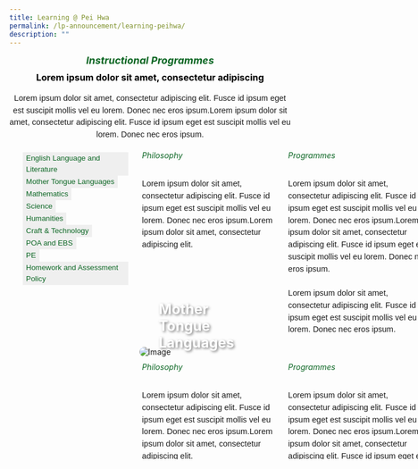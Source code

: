 ```yaml
---
title: Learning @ Pei Hwa
permalink: /lp-announcement/learning-peihwa/
description: ""
---
```

<h5 style="font-weight: bold;margin: 0;color:#0B6623;font-size:18px;text-align:center;" class="header">Instructional Programmes</h5>

<h3 style="margin-top:10px;font-weight: bold;color:#000000;text-align:center;">Lorem ipsum dolor sit amet, consectetur adipiscing </h3>

<p style="font-size:14.5px; line-height:1.5 ;margin-top:5px; font-family:sans-serif;text-align:center;" class="description">Lorem ipsum dolor sit amet, consectetur adipiscing elit. Fusce id ipsum eget est suscipit mollis vel eu lorem. Donec nec eros ipsum.Lorem ipsum dolor sit amet, consectetur adipiscing elit. Fusce id ipsum eget est suscipit mollis vel eu lorem. Donec nec eros ipsum.</p>

<div id="gallery" style="width: 150%; overflow: hidden;
position: relative;z-index: 1;margin: 20px auto;display: flex; gap:20px;">
      <ul id="navigation" style="list-style: none;margin: 0;">
        <li style="padding: 0;margin: 0;">
          <a href="#picture1" style="display: block;">
            <button style="color: #0B6623; border: none;&nbsp;font-size:14.5px; line-height:1.5;font-family:sans-serif;text-align:left;" class="button">English Language and Literature </button>
          </a>
        </li>
        <li style="padding: 0;margin: 0;">
          <a href="#picture2" style="display: block;">
            <button style="color: #0B6623; border: none;&nbsp;font-size:14.5px; line-height:1.5;font-family:sans-serif;text-align:left;" class="button">Mother Tongue Languages</button>
          </a>
        </li>
        <li style="padding: 0;margin: 0;">
          <a href="#picture3" style="display: block;">
            <button style="color: #0B6623; border: none;&nbsp;font-size:14.5px; line-height:1.5;font-family:sans-serif;text-align:left;" class="button">Mathematics</button>
          </a>
        </li>
        <li style="padding: 0;margin: 0;">
          <a href="#picture4" style="display: block;">
            <button style="color: #0B6623; border: none;&nbsp;font-size:14.5px; line-height:1.5;font-family:sans-serif;text-align:left;" class="button">Science</button>
          </a>
        </li>
		<li style="padding: 0;margin: 0;">
          <a href="#picture5" style="display: block;">
            <button style="color: #0B6623; border: none;&nbsp;font-size:14.5px; line-height:1.5;font-family:sans-serif;text-align:left;" class="button">Humanities</button>
          </a>
        </li>
		  <li style="padding: 0;margin: 0;">
          <a href="#picture6" style="display: block;">
            <button style="color: #0B6623; border: none;&nbsp;font-size:14.5px; line-height:1.5;font-family:sans-serif;text-align:left;" class="button">Craft &amp; Technology</button>
          </a>
        </li>
		  <li style="padding: 0;margin: 0;">
          <a href="#picture7" style="display: block;">
            <button style="color: #0B6623; border: none;&nbsp;font-size:14.5px; line-height:1.5;font-family:sans-serif;text-align:left;" class="button">POA and EBS</button>
          </a>
        </li>
				<li style="padding: 0;margin: 0;">
          <a href="#picture8" style="display: block;">
            <button style="color: #0B6623; border: none;&nbsp;font-size:14.5px; line-height:1.5;font-family:sans-serif;text-align:left;" class="button">PE</button>
          </a>
        </li>
				<li style="padding: 0;margin: 0;">
          <a href="#picture9" style="display: block;">
            <button style="color: #0B6623; border: none;&nbsp;font-size:14.5px; line-height:1.5;font-family:sans-serif;text-align:left;" class="button">Homework and Assessment Policy</button>
          </a>
        </li>
</ul>
	
<div id="full-picture" style="width: 600px;height: 580px;overflow: hidden;float: left;margin-top:-30px;">
        <div>
          <a name="picture1" style="display: block;"></a>
          <div style="position: relative; display: inline-block;" class="container"> 
						<img class="image" alt="Image" style="display: block;border-radius: 20px;;" src="https://pbs.twimg.com/media/EYGixLfU0AEE05U.jpg"> 
						<div style="position: absolute; bottom: 5px; left: 30px; color: #fff; padding: 5px;" class="text"><strong style="color: #fff; font-size:25px;text-shadow: 2px 2px 4px rgba(0, 0, 0, 0.5);">English Language and Literature</strong></div> 
					</div>
				<div style="display: flex;" class="container"> 
					<div style="flex: 1;padding: 5px;" class="column"> 
						<h6 style="margin-top:5px;color:#0B6623;">Philosophy</h6> 
						<p style="font-size:14.5px; line-height:1.5;margin-top:5px; font-family:sans-serif;" class="description">Lorem ipsum dolor sit amet, consectetur adipiscing elit. Fusce id ipsum eget est suscipit mollis vel eu lorem. Donec nec eros ipsum.Lorem ipsum dolor sit amet, consectetur adipiscing elit. </p> 
					</div> 
					<div style="flex: 1; padding: 5px;" class="column"> 
						<h6 style="margin-top:5px;color:#0B6623;">Programmes</h6> 
						<p style="font-size:14.5px; line-height:1.5;margin-top:5px; font-family:sans-serif;" class="description">Lorem ipsum dolor sit amet, consectetur adipiscing elit. Fusce id ipsum eget est suscipit mollis vel eu lorem. Donec nec eros ipsum.Lorem ipsum dolor sit amet, consectetur adipiscing elit. Fusce id ipsum eget est suscipit mollis vel eu lorem. Donec nec eros ipsum. <br><br>Lorem ipsum dolor sit amet, consectetur adipiscing elit. Fusce id ipsum eget est suscipit mollis vel eu lorem. Donec nec eros ipsum.</p> 
					</div> 
					</div>
        </div>
        <div>
          <a name="picture2" style="display: block;"></a>
          <div style="position: relative; display: inline-block;" class="container"> 
						<img class="image" alt="Image" style="display: block;border-radius: 20px;;" src="https://pbs.twimg.com/media/EYGixLfU0AEE05U.jpg"> 
						<div style="position: absolute; bottom: 5px; left: 30px; color: #fff; padding: 5px;" class="text"><strong style="color: #fff; font-size:25px;text-shadow: 2px 2px 4px rgba(0, 0, 0, 0.5);">Mother Tongue Languages</strong></div> 
					</div>
				<div style="display: flex;" class="container"> 
					<div style="flex: 1;padding: 5px;" class="column"> 
						<h6 style="margin-top:5px;color:#0B6623;">Philosophy</h6> 
						<p style="font-size:14.5px; line-height:1.5;margin-top:5px; font-family:sans-serif;" class="description">Lorem ipsum dolor sit amet, consectetur adipiscing elit. Fusce id ipsum eget est suscipit mollis vel eu lorem. Donec nec eros ipsum.Lorem ipsum dolor sit amet, consectetur adipiscing elit. </p> 
					</div> 
					<div style="flex: 1; padding: 5px;" class="column"> 
						<h6 style="margin-top:5px;color:#0B6623;">Programmes</h6> 
						<p style="font-size:14.5px; line-height:1.5;margin-top:5px; font-family:sans-serif;" class="description">Lorem ipsum dolor sit amet, consectetur adipiscing elit. Fusce id ipsum eget est suscipit mollis vel eu lorem. Donec nec eros ipsum.Lorem ipsum dolor sit amet, consectetur adipiscing elit. Fusce id ipsum eget est suscipit mollis vel eu lorem. Donec nec eros ipsum. <br><br>Lorem ipsum dolor sit amet, consectetur adipiscing elit. Fusce id ipsum eget est suscipit mollis vel eu lorem. Donec nec eros ipsum.</p> 
					</div> 
					</div>
        </div>
       <div>
          <a name="picture3" style="display: block;"></a>
          <div style="position: relative; display: inline-block;" class="container"> 
						<img class="image" alt="Image" style="display: block;border-radius: 20px;;" src="https://pbs.twimg.com/media/EYGixLfU0AEE05U.jpg"> 
						<div style="position: absolute; bottom: 5px; left: 30px; color: #fff; padding: 5px;" class="text"><strong style="color: #fff; font-size:25px;text-shadow: 2px 2px 4px rgba(0, 0, 0, 0.5);">Mathematics</strong></div> 
					</div>
				<div style="display: flex;" class="container"> 
					<div style="flex: 1;padding: 5px;" class="column"> 
						<h6 style="margin-top:5px;color:#0B6623;">Philosophy</h6> 
						<p style="font-size:14.5px; line-height:1.5;margin-top:5px; font-family:sans-serif;" class="description">Lorem ipsum dolor sit amet, consectetur adipiscing elit. Fusce id ipsum eget est suscipit mollis vel eu lorem. Donec nec eros ipsum.Lorem ipsum dolor sit amet, consectetur adipiscing elit. </p> 
					</div> 
					<div style="flex: 1; padding: 5px;" class="column"> 
						<h6 style="margin-top:5px;color:#0B6623;">Programmes</h6> 
						<p style="font-size:14.5px; line-height:1.5;margin-top:5px; font-family:sans-serif;" class="description">Lorem ipsum dolor sit amet, consectetur adipiscing elit. Fusce id ipsum eget est suscipit mollis vel eu lorem. Donec nec eros ipsum.Lorem ipsum dolor sit amet, consectetur adipiscing elit. Fusce id ipsum eget est suscipit mollis vel eu lorem. Donec nec eros ipsum. <br><br>Lorem ipsum dolor sit amet, consectetur adipiscing elit. Fusce id ipsum eget est suscipit mollis vel eu lorem. Donec nec eros ipsum.</p> 
					</div> 
					</div>
        </div>
        <div>
          <a name="picture4" style="display: block;"></a>
          <div style="position: relative; display: inline-block;" class="container"> 
						<img class="image" alt="Image" style="display: block;border-radius: 20px;;" src="https://pbs.twimg.com/media/EYGixLfU0AEE05U.jpg"> 
						<div style="position: absolute; bottom: 5px; left: 30px; color: #fff; padding: 5px;" class="text"><strong style="color: #fff; font-size:25px;text-shadow: 2px 2px 4px rgba(0, 0, 0, 0.5);">Science</strong></div> 
					</div>
				<div style="display: flex;" class="container"> 
					<div style="flex: 1;padding: 5px;" class="column"> 
						<h6 style="margin-top:5px;color:#0B6623;">Philosophy</h6> 
						<p style="font-size:14.5px; line-height:1.5;margin-top:5px; font-family:sans-serif;" class="description">Lorem ipsum dolor sit amet, consectetur adipiscing elit. Fusce id ipsum eget est suscipit mollis vel eu lorem. Donec nec eros ipsum.Lorem ipsum dolor sit amet, consectetur adipiscing elit. </p> 
					</div> 
					<div style="flex: 1; padding: 5px;" class="column"> 
						<h6 style="margin-top:5px;color:#0B6623;">Programmes</h6> 
						<p style="font-size:14.5px; line-height:1.5;margin-top:5px; font-family:sans-serif;" class="description">Lorem ipsum dolor sit amet, consectetur adipiscing elit. Fusce id ipsum eget est suscipit mollis vel eu lorem. Donec nec eros ipsum.Lorem ipsum dolor sit amet, consectetur adipiscing elit. Fusce id ipsum eget est suscipit mollis vel eu lorem. Donec nec eros ipsum. <br><br>Lorem ipsum dolor sit amet, consectetur adipiscing elit. Fusce id ipsum eget est suscipit mollis vel eu lorem. Donec nec eros ipsum.</p> 
					</div> 
					</div>
        </div>
		<div>
          <a name="picture5" style="display: block;"></a>
          <div style="position: relative; display: inline-block;" class="container"> 
						<img class="image" alt="Image" style="display: block;border-radius: 20px;;" src="https://pbs.twimg.com/media/EYGixLfU0AEE05U.jpg"> 
						<div style="position: absolute; bottom: 5px; left: 30px; color: #fff; padding: 5px;" class="text"><strong style="color: #fff; font-size:25px;text-shadow: 2px 2px 4px rgba(0, 0, 0, 0.5);">Humanities</strong></div> 
					</div>
				<div style="display: flex;" class="container"> 
					<div style="flex: 1;padding: 5px;" class="column"> 
						<h6 style="margin-top:5px;color:#0B6623;">Philosophy</h6> 
						<p style="font-size:14.5px; line-height:1.5;margin-top:5px; font-family:sans-serif;" class="description">Lorem ipsum dolor sit amet, consectetur adipiscing elit. Fusce id ipsum eget est suscipit mollis vel eu lorem. Donec nec eros ipsum.Lorem ipsum dolor sit amet, consectetur adipiscing elit. </p> 
					</div> 
					<div style="flex: 1; padding: 5px;" class="column"> 
						<h6 style="margin-top:5px;color:#0B6623;">Programmes</h6> 
						<p style="font-size:14.5px; line-height:1.5;margin-top:5px; font-family:sans-serif;" class="description">Lorem ipsum dolor sit amet, consectetur adipiscing elit. Fusce id ipsum eget est suscipit mollis vel eu lorem. Donec nec eros ipsum.Lorem ipsum dolor sit amet, consectetur adipiscing elit. Fusce id ipsum eget est suscipit mollis vel eu lorem. Donec nec eros ipsum. <br><br>Lorem ipsum dolor sit amet, consectetur adipiscing elit. Fusce id ipsum eget est suscipit mollis vel eu lorem. Donec nec eros ipsum.</p> 
					</div> 
					</div>
        </div>
        <div>
          <a name="picture6" style="display: block;"></a>
          <div style="position: relative; display: inline-block;" class="container"> 
						<img class="image" alt="Image" style="display: block;border-radius: 20px;;" src="https://pbs.twimg.com/media/EYGixLfU0AEE05U.jpg"> 
						<div style="position: absolute; bottom: 5px; left: 30px; color: #fff; padding: 5px;" class="text"><strong style="color: #fff; font-size:25px;text-shadow: 2px 2px 4px rgba(0, 0, 0, 0.5);">Craft and Technology</strong></div> 
					</div>
				<div style="display: flex;" class="container"> 
					<div style="flex: 1;padding: 5px;" class="column"> 
						<h6 style="margin-top:5px;color:#0B6623;">Philosophy</h6> 
						<p style="font-size:14.5px; line-height:1.5;margin-top:5px; font-family:sans-serif;" class="description">Lorem ipsum dolor sit amet, consectetur adipiscing elit. Fusce id ipsum eget est suscipit mollis vel eu lorem. Donec nec eros ipsum.Lorem ipsum dolor sit amet, consectetur adipiscing elit. </p> 
					</div> 
					<div style="flex: 1; padding: 5px;" class="column"> 
						<h6 style="margin-top:5px;color:#0B6623;">Programmes</h6> 
						<p style="font-size:14.5px; line-height:1.5;margin-top:5px; font-family:sans-serif;" class="description">Lorem ipsum dolor sit amet, consectetur adipiscing elit. Fusce id ipsum eget est suscipit mollis vel eu lorem. Donec nec eros ipsum.Lorem ipsum dolor sit amet, consectetur adipiscing elit. Fusce id ipsum eget est suscipit mollis vel eu lorem. Donec nec eros ipsum. <br><br>Lorem ipsum dolor sit amet, consectetur adipiscing elit. Fusce id ipsum eget est suscipit mollis vel eu lorem. Donec nec eros ipsum.</p> 
					</div> 
					</div>
        </div>
       <div>
          <a name="picture7" style="display: block;"></a>
          <div style="position: relative; display: inline-block;" class="container"> 
						<img class="image" alt="Image" style="display: block;border-radius: 20px;;" src="https://pbs.twimg.com/media/EYGixLfU0AEE05U.jpg"> 
						<div style="position: absolute; bottom: 5px; left: 30px; color: #fff; padding: 5px;" class="text"><strong style="color: #fff; font-size:25px;text-shadow: 2px 2px 4px rgba(0, 0, 0, 0.5);">POA and EBS</strong></div> 
					</div>
				<div style="display: flex;" class="container"> 
					<div style="flex: 1;padding: 5px;" class="column"> 
						<h6 style="margin-top:5px;color:#0B6623;">Philosophy</h6> 
						<p style="font-size:14.5px; line-height:1.5;margin-top:5px; font-family:sans-serif;" class="description">Lorem ipsum dolor sit amet, consectetur adipiscing elit. Fusce id ipsum eget est suscipit mollis vel eu lorem. Donec nec eros ipsum.Lorem ipsum dolor sit amet, consectetur adipiscing elit. </p> 
					</div> 
					<div style="flex: 1; padding: 5px;" class="column"> 
						<h6 style="margin-top:5px;color:#0B6623;">Programmes</h6> 
						<p style="font-size:14.5px; line-height:1.5;margin-top:5px; font-family:sans-serif;" class="description">Lorem ipsum dolor sit amet, consectetur adipiscing elit. Fusce id ipsum eget est suscipit mollis vel eu lorem. Donec nec eros ipsum.Lorem ipsum dolor sit amet, consectetur adipiscing elit. Fusce id ipsum eget est suscipit mollis vel eu lorem. Donec nec eros ipsum. <br><br>Lorem ipsum dolor sit amet, consectetur adipiscing elit. Fusce id ipsum eget est suscipit mollis vel eu lorem. Donec nec eros ipsum.</p> 
					</div> 
					</div>
				 <div>
          <a name="picture8" style="display: block;"></a>
          <div style="position: relative; display: inline-block;" class="container"> 
						<img class="image" alt="Image" style="display: block;border-radius: 20px;;" src="https://pbs.twimg.com/media/EYGixLfU0AEE05U.jpg"> 
						<div style="position: absolute; bottom: 5px; left: 30px; color: #fff; padding: 5px;" class="text"><strong style="color: #fff; font-size:25px;text-shadow: 2px 2px 4px rgba(0, 0, 0, 0.5);">PE</strong></div> 
					</div>
				<div style="display: flex;" class="container"> 
					<div style="flex: 1;padding: 5px;" class="column"> 
						<h6 style="margin-top:5px;color:#0B6623;">Philosophy</h6> 
						<p style="font-size:14.5px; line-height:1.5;margin-top:5px; font-family:sans-serif;" class="description">Lorem ipsum dolor sit amet, consectetur adipiscing elit. Fusce id ipsum eget est suscipit mollis vel eu lorem. Donec nec eros ipsum.Lorem ipsum dolor sit amet, consectetur adipiscing elit. </p> 
					</div> 
					<div style="flex: 1; padding: 5px;" class="column"> 
						<h6 style="margin-top:5px;color:#0B6623;">Programmes</h6> 
						<p style="font-size:14.5px; line-height:1.5;margin-top:5px; font-family:sans-serif;" class="description">Lorem ipsum dolor sit amet, consectetur adipiscing elit. Fusce id ipsum eget est suscipit mollis vel eu lorem. Donec nec eros ipsum.Lorem ipsum dolor sit amet, consectetur adipiscing elit. Fusce id ipsum eget est suscipit mollis vel eu lorem. Donec nec eros ipsum. <br><br>Lorem ipsum dolor sit amet, consectetur adipiscing elit. Fusce id ipsum eget est suscipit mollis vel eu lorem. Donec nec eros ipsum.</p> 
					</div> 
					</div>
        </div>
				 <div>
          <a name="picture9" style="display: block;"></a>
          <div style="position: relative; display: inline-block;" class="container"> 
						<img class="image" alt="Image" style="display: block;border-radius: 20px;;" src="https://pbs.twimg.com/media/EYGixLfU0AEE05U.jpg"> 
						<div style="position: absolute; bottom: 5px; left: 30px; color: #fff; padding: 5px;" class="text"><strong style="color: #fff; font-size:25px;text-shadow: 2px 2px 4px rgba(0, 0, 0, 0.5);">Homework and Assessment Policy</strong></div> 
					</div>
				<div style="display: flex;" class="container"> 
					<div style="flex: 1;padding: 5px;" class="column"> 
						<h6 style="margin-top:5px;color:#0B6623;">Philosophy</h6> 
						<p style="font-size:14.5px; line-height:1.5;margin-top:5px; font-family:sans-serif;" class="description">Lorem ipsum dolor sit amet, consectetur adipiscing elit. Fusce id ipsum eget est suscipit mollis vel eu lorem. Donec nec eros ipsum.Lorem ipsum dolor sit amet, consectetur adipiscing elit. </p> 
					</div> 
					<div style="flex: 1; padding: 5px;" class="column"> 
						<h6 style="margin-top:5px;color:#0B6623;">Programmes</h6> 
						<p style="font-size:14.5px; line-height:1.5;margin-top:5px; font-family:sans-serif;" class="description">Lorem ipsum dolor sit amet, consectetur adipiscing elit. Fusce id ipsum eget est suscipit mollis vel eu lorem. Donec nec eros ipsum.Lorem ipsum dolor sit amet, consectetur adipiscing elit. Fusce id ipsum eget est suscipit mollis vel eu lorem. Donec nec eros ipsum. <br><br>Lorem ipsum dolor sit amet, consectetur adipiscing elit. Fusce id ipsum eget est suscipit mollis vel eu lorem. Donec nec eros ipsum.</p> 
					</div> 
					</div>
        </div>
        </div>
      </div>
 </div>
